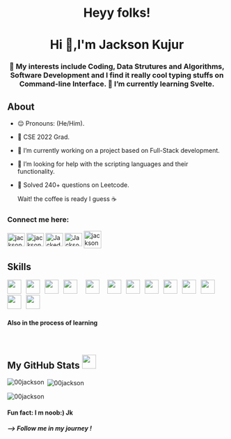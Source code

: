   

<!-- <h1 align="center">Hi 👋
</h1> -->
<p align='center'>
<h1 align="center"> Heyy folks! </h1>


<!-- <h3 align="center">Welcome to the dome</h3>  -->
<h1 align="center">Hi 👋,I'm Jackson Kujur</h1>
<h3 align="center"> 🧩 My interests include Coding, Data Strutures and Algorithms, Software Development and I find it really cool typing stuffs on Command-line Interface. 🚀 I’m currently learning Svelte.</h3>
</p>


## About
- 😌 Pronouns: (He/Him).
- 📌 CSE 2022 Grad.
- 🔭 I’m currently working on a project based on Full-Stack development.
- 🤔 I’m looking for help with the scripting languages and their functionality.
- 🤡 Solved 240+ questions on Leetcode.
      
     Wait! the coffee is ready I guess  ☕️ 


 <h3 align="left">Connect me here:</h3>
 <p align="left">
 <a href='https://mail.google.com/mail/?view=cm&fs=1&tf=1&to=jacksonkujur12@gmail.com' target="blank"><img align="center" src="https://cdn.jsdelivr.net/npm/simple-icons@3.1.0/icons/gmail.svg" alt="jacksonkujur12" height="30" width="40"/></a>
 <a href = 'https://www.linkedin.com/in/jackson-kujur-067b581a6//'> <img align= 'center' src="https://cdn.jsdelivr.net/npm/simple-icons@3.0.1/icons/linkedin.svg" alt="jackson-kujur" height="30" width="40"/></a> 
 <a href="https://twitter.com/Jackedonbagpipe" target="blank"><img align="center" src="https://cdn.jsdelivr.net/npm/simple-icons@3.1.0/icons/twitter.svg" alt="Jackedonbagpipe" height="30" width="40" /></a>
 <a href = 'https://leetcode.com/Jackson_Kujur77/' target="blank"> <img align= 'center' src="https://cdn.jsdelivr.net/npm/simple-icons@3.1.0/icons/leetcode.svg" alt="Jackson_kujur77" height="30" width="40"/></a> 
 <a href = 'https://www.hackerrank.com/jacksonkujur12' target="blank"> <img align= 'center' src="https://cdn.jsdelivr.net/npm/simple-icons@3.1.0/icons/hackerrank.svg" alt="jacksonkujur12" height="40" width="40"/></a> 
 </p>
 

                                                              
 <h2> Skills</h2>    
 <code><img width ='32px' src ="https://upload.wikimedia.org/wikipedia/commons/thumb/0/0a/Python.svg/2048px-Python.svg.png"> </code>
 <code><img width ='32px' src ='https://cdn.worldvectorlogo.com/logos/java.svg'> </code>
<code><img width ='32px' src ='https://drive.google.com/uc?id=1pQvKRy2C4WljGMM2jTRNDP-italR64G6'> </code>
<code><img width ='32px' src ='https://cdn.worldvectorlogo.com/logos/c.svg'> </code>
<code> <img width ='32px' src ='https://drive.google.com/uc?id=1NTl8dWqdz4mvKMPRxrxf9wnpL3CkXBoS'> </code>
<code> <img width ='32px' src ="https://drive.google.com/uc?id=1J169jwE0uH9zhvs8bhfN_l00J2Uuyt9b"> </code>
<code><img width ='32px' src ="https://icons.veryicon.com/png/o/miscellaneous/gwidc_1/mysql-2.png"> </code>
<code><img width ='32px' src ='https://encrypted-tbn0.gstatic.com/images?q=tbn:ANd9GcQFBWwCOOzY1missAYG8tSYGyatbWA6ceN5gg&usqp=CAU'> </code>
<code><img width ='32px' src ='https://upload.wikimedia.org/wikipedia/commons/thumb/1/1b/Svelte_Logo.svg/996px-Svelte_Logo.svg.png?20191219133350'> </code> 
<code><img width ='32px' src ='https://drive.google.com/uc?id=1oUtwhwrzEXAGVHUUGV0YwXxbkrAz4UjT'> </code>
 <code><img width ='32px' src ="https://cdn.worldvectorlogo.com/logos/bootstrap-4.svg"> </code>
 <code><img width ='32px' src ='https://reactnative.dev/img/header_logo.svg'> </code>
 <code><img width ='32px' src ='https://cdn.worldvectorlogo.com/logos/redux.svg'> </code>
 
 
<!--  <code><img width ='32px' src ='https://raw.githubusercontent.com/rahulbanerjee26/githubAboutMeGenerator/main/icons/php.svg'> </code> -->
 <h4>Also in the process of learning</h4>
 <br>
 
 <h2> My GitHub Stats <img src='https://media1.giphy.com/media/du3J3cXyzhj75IOgvA/giphy.gif?cid=ecf05e47x2g034i9pzwtzzsd3xgg2w9nr94t4tflbbgo3008&rid=giphy.gif' width='32px' height=32px> </h2>

<p><img align="left" src="https://github-readme-stats.vercel.app/api/top-langs?username=00jackson&show_icons=true&locale=en&layout=compact" alt="00jackson" /></p>

<p>&nbsp;<img align="center" src="https://github-readme-stats.vercel.app/api?username=00jackson&show_icons=true&locale=en" alt="00jackson" /></p>

<p><img align="center" src="https://github-readme-streak-stats.herokuapp.com/?user=00jackson&" alt="00jackson" /></p>

<h4> Fun fact: I m noob:) Jk </h4>



<h5> --> Follow me in my journey !</h5>
